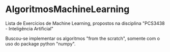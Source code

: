 # AlgoritmosMachineLearning
Lista de Exercícios de Machine Learning, propostos na disciplina "PCS3438 - Inteligência Artificial"

Buscou-se implementar os algoritmos "from the scratch", somente com o uso do package python "numpy".
